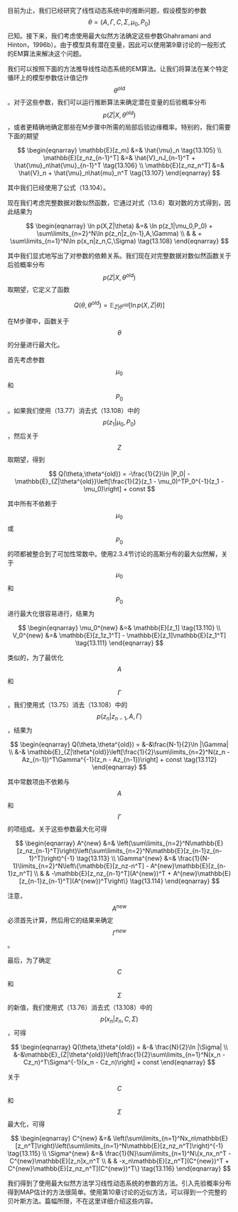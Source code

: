 目前为止，我们已经研究了线性动态系统中的推断问题，假设模型的参数$$ \theta = \{A,\Gamma,C,\Sigma,\mu_0,P_0\} $$已知。接下来，我们考虑使用最大似然方法确定这些参数Ghahramani and Hinton，1996b）。由于模型具有潜在变量，因此可以使用第9章讨论的一般形式的EM算法来解决这个问题。    

我们可以按照下面的方法推导线性动态系统的EM算法。让我们将算法在某个特定循环上的模型参数估计值记作$$ \theta^{old} $$。对于这些参数，我们可以运行推断算法来确定潜在变量的后验概率分布$$ p(Z|X,\theta^{old}) $$，或者更精确地确定那些在M步骤中所需的局部后验边缘概率。特别的，我们需要下面的期望    

$$
\begin{eqnarray}
\mathbb{E}[z_m] &=& \hat{\mu}_n \tag{13.105} \\
\mathbb{E}[z_nz_{n-1}^T] &=& \hat{V}_nJ_{n-1}^T + \hat{\mu}_n\hat{\mu}_{n-1}^T \tag{13.106} \\
\mathbb{E}[z_nz_n^T] &=& \hat{V}_n + \hat{\mu}_n\hat{mu}_n^T \tag{13.107}
\end{eqnarray}
$$    

其中我们已经使用了公式（13.104）。    

现在我们考虑完整数据对数似然函数，它通过对式（13.6）取对数的方式得到，因此结果为    

$$
\begin{eqnarray}
\ln p(X,Z|\theta) &=& \ln p(z_1|\mu_0,P_0) + \sum\limits_{n=2}^N\ln p(z_n|z_{n-1},A,\Gamma) \\
& & + \sum\limits_{n=1}^N\ln p(x_n|z_n,C,\Sigma) \tag{13.108}
\end{eqnarray}
$$     

其中我们显式地写出了对参数的依赖关系。我们现在对完整数据对数似然函数关于后验概率分布$$ p(Z|X,\theta^{old}) $$取期望，它定义了函数    

$$
Q(\theta,\theta^{old}) = \mathbb{E}_{Z|\theta^{old}}[\ln p(X,Z|\theta)] \tag{13.109}
$$    

在M步骤中，函数关于$$ \theta $$的分量进行最大化。     

首先考虑参数$$ \mu_0 $$和$$ P_0 $$。如果我们使用（13.77）消去式（13.108）中的$$ p(z_1|\mu_0, P_0) $$，然后关于$$ Z $$取期望，得到    

$$
Q(\theta,\theta^{old}) = -\frac{1}{2}\ln |P_0| - \mathbb{E}_{Z|\theta^{old}}\left[\frac{1}{2}(z_1 - \mu_0)^TP_0^{-1}(z_1 - \mu_0)\right] + const
$$    

其中所有不依赖于$$ \mu_0 $$或$$ P_0 $$的项都被整合到了可加性常数中。使用2.3.4节讨论的高斯分布的最大似然解，关于$$ \mu_0 $$和$$ P_0 $$进行最大化很容易进行，结果为    

$$
\begin{eqnarray}
\mu_0^{new} &=& \mathbb{E}[z_1] \tag{13.110} \\
V_0^{new} &=& \mathbb{E}[z_1z_1^T] - \mathbb{E}[z_1]\mathbb{E}[z_1^T] \tag{13.111}
\end{eqnarray}
$$    

类似的，为了最优化$$ A $$和$$ \Gamma $$，我们使用式（13.75）消去（13.108）中的$$ p(z_n|z_{n−1}, A, \Gamma) $$，结果为    

$$
\begin{eqnarray}
Q(\theta,\theta^{old}) = &-&\frac{N-1}{2}\ln |\Gamma| \\
&-& \mathbb{E}_{Z|\theta^{old}}\left[\frac{1}{2}\sum\limits_{n=2}^N(z_n - Az_{n-1})^T\Gamma^{-1}(z_n - Az_{n-1})\right] + const \tag{13.112}
\end{eqnarray}
$$

其中常数项由不依赖与$$ A $$和$$ \Gamma $$的项组成。关于这些参数最大化可得    

$$
\begin{eqnarray}
A^{new} &=& \left(\sum\limits_{n=2}^N\mathbb{E}[z_nz_{n-1}^T]\right)\left(\sum\limits_{n=2}^N\mathbb{E}[z_{n-1}z_{n-1}^T]\right)^{-1} \tag{13.113} \\
\Gamma^{new} &=& \frac{1}{N-1}\limits_{n=2}^N\left\{\mathbb{E}[z_nz-n^T] - A^{new}\mathbb{E}[z_{n-1}z_n^T] \\
& & -\mathbb{E}[z_nz_{n-1}^T](A^{new})^T + A^{new}\mathbb{E}[z_{n-1}z_{n-1}^T](A^{new})^T\right\} \tag{13.114}
\end{eqnarray}
$$    

注意，$$ A^{new} $$必须首先计算，然后用它的结果来确定$$ \Gamma^{new} $$。    

最后，为了确定$$ C $$和$$ \Sigma $$的新值，我们使用式（13.76）消去式（13.108）中的$$ p(x_n|z_n,C,\Sigma) $$，可得    

$$
\begin{eqnarray}
Q(\theta,\theta^{old}) = &-& \frac{N}{2}\ln |\Sigma| \\
&-&\mathbb{E}_{Z|\theta^{old}}\left[\frac{1}{2}\sum\limits_{n=1}^N(x_n - Cz_n)^T\Sigma^{-1}(x_n - Cz_n)\right] + const
\end{eqnarray}
$$    

关于$$ C $$和$$ \Sigma $$最大化，可得    

$$
\begin{eqnarray}
C^{new} &=& \left(\sum\limits_{n=1}^Nx_n\mathbb{E}[z_n^T]\right)\left(\sum\limits_{n=1}^N\mathbb{E}[z_nz_n^T]\right)^{-1} \tag{13.115} \\
\Sigma^{new} &=& \frac{1}{N}\sum\limits_{n=1}^N\{x_nx_n^T - C^{new}\mathbb{E}[z_n]x_n^T \\
& & -x_n\mathbb{E}[z_n^T](C^{new})^T + C^{new}\mathbb{E}[z_nz_n^T](C^{new})^T\} \tag{13.116}
\end{eqnarray}
$$     

我们得到了使用最大似然方法学习线性动态系统的参数的方法。引入先验概率分布得到MAP估计的方法很简单。使用第10章讨论的近似方法，可以得到一个完整的贝叶斯方法。篇幅所限，不在这里详细介绍这些内容。
